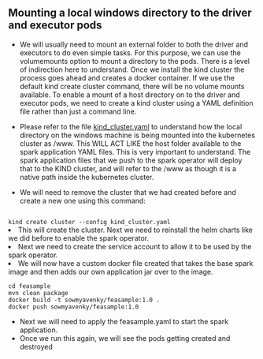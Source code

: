 ## Mounting a local windows directory to the driver and executor pods

* We will usually need to mount an external folder to both the driver and executors to do even simple tasks. For this purpose, we can use the volumemounts option to mount a directory to the pods. There is a level of indirection here to understand. Once we install the kind cluster the process goes ahead and creates a docker container. If we use the default kind create cluster command, there will be no volume mounts available. To enable a mount of a host directory on to the driver and executor pods, we need to create a kind cluster using a YAML definition file rather than just a command line.

* Please refer to the file <a href="./kind_cluster.yaml">kind_cluster.yaml</a> to understand how the local directory on the windows machine is being mounted into the kubernetes cluster as /www. This WILL ACT LIKE the host folder available to the spark application YAML files. This is very important to understand. The spark application files that we push to the spark operator will deploy that to the KIND cluster, and will refer to the /www as though it is a native path inside the kubernetes cluster. 

* We will need to remove the cluster that we had created before and create a new one using this command:
<code>
kind create cluster --config kind_cluster.yaml
</code

* This will create the cluster. Next we need to reinstall the helm charts like we did before to enable the spark operator.
* Next we need to create the service account to allow it to be used by the spark operator.
* We will now have a custom docker file created that takes the base spark image and then adds our own application jar over to the image.
<code>
cd feasample
mvn clean package
docker build -t sowmyavenky/feasample:1.0 .
docker push sowmyavenky/feasample:1.0
</code>

* Next we will need to apply the feasample.yaml to start the spark application. 
* Once we run this again, we will see the pods getting created and destroyed
